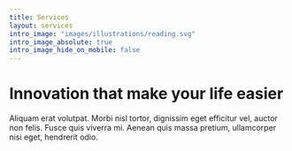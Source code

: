 ```yaml
---
title: Services
layout: services
intro_image: "images/illustrations/reading.svg"
intro_image_absolute: true
intro_image_hide_on_mobile: false
---
```


# Innovation that make your life easier

Aliquam erat volutpat. Morbi nisl tortor, dignissim eget efficitur vel, auctor non felis. Fusce quis viverra mi. Aenean quis massa pretium, ullamcorper nisi eget, hendrerit odio.
